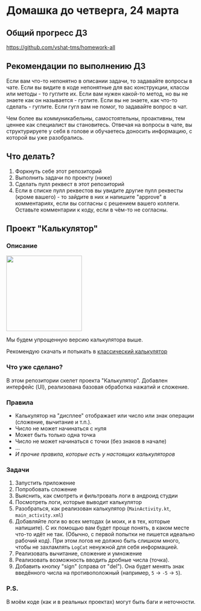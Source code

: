 # Домашка до четверга, 24 марта

## Общий прогресс ДЗ
https://github.com/vshat-tms/homework-all

## Рекомендации по выполнению ДЗ
Если вам что-то непонятно в описании задачи, то задавайте вопросы в чате. Если вы видите в коде непонятные для вас конструкции, классы или методы - то гуглите их. Если вам нужен какой-то метод, но вы не знаете как он называется - гуглите. Если вы не знаете, как что-то сделать - гуглите. Если гугл вам не помог, то задавайте вопрос в чат. 

Чем более вы коммуникабельны, самостоятельны, проактивны, тем ценнее как специалист вы становитесь. Отвечая на вопросы в чате, вы структурируете у себя в голове и обучаетесь доносить информацию, с которой вы уже разобрались. 

## Что делать?
1. Форкнуть себе этот репозиторий
2. Выполнить задачи по проекту (ниже)
3. Сделать пулл реквест в этот репозиторий
4. Если в списке пулл реквестов вы увидите другие пулл реквесты (кроме вашего) - то зайдите в них и напишите "approve" в комментариях, если вы согласны с решением вашего коллеги. Оставьте комментарии к коду, если в чём-то не согласны.

## Проект "Калькулятор"

### Описание
<image src="images/img.png" width="200">


Мы будем упрощенную версию калькулятора выше.

Рекомендую скачать и потыкать в [классический калькулятор](https://play.google.com/store/apps/details?id=com.developstudios.casio)


### Что уже сделано?
В этом репозитории скелет проекта "Калькулятор". Добавлен интерфейс (UI), реализована базовая обработка нажатий и сложение. 

### Правила
- Калькулятор на "дисплее" отображает или число или знак операции (сложение, вычитание и т.п.).
- Число не может начинаться с нуля
- Может быть только одна точка
- Число не может начинаться с точки (без знаков в начале)
- ...
- *И прочие правила, которые есть у настоящих калькуляторов*

### Задачи
1. Запустить приложение
2. Попробовать сложение 
3. Выяснить, как смотреть и фильтровать логи в андроид студии
3. Посмотреть логи, которые выводит калькулятор
4. Разобраться, как реализован калькулятор (`MainActivity.kt`, `main_activity.xml`)
5. Добавляйте логи во всех методах (и моих, и в тех, которые напишите). С их помощью вам будет проще понять, в каком месте что-то идёт не так. (Обычно, с первой попытки не пишется идеально рабочий код). При этом логов не должно быть слишком много, чтобы не захламлять `LogCat` ненужной для себя информацией. 
6. Реализовать вычитание, сложение и умножение
7. Реализовать возможность вводить дробные числа (точка).
8. Добавить кнопку "sign" (справа от "del"). Она будет менять знак введённого числа на противоположный (например, `5` -> `-5` -> `5`).


### P.S.
В моём коде (как и в реальных проектах) могут быть баги и неточности. 